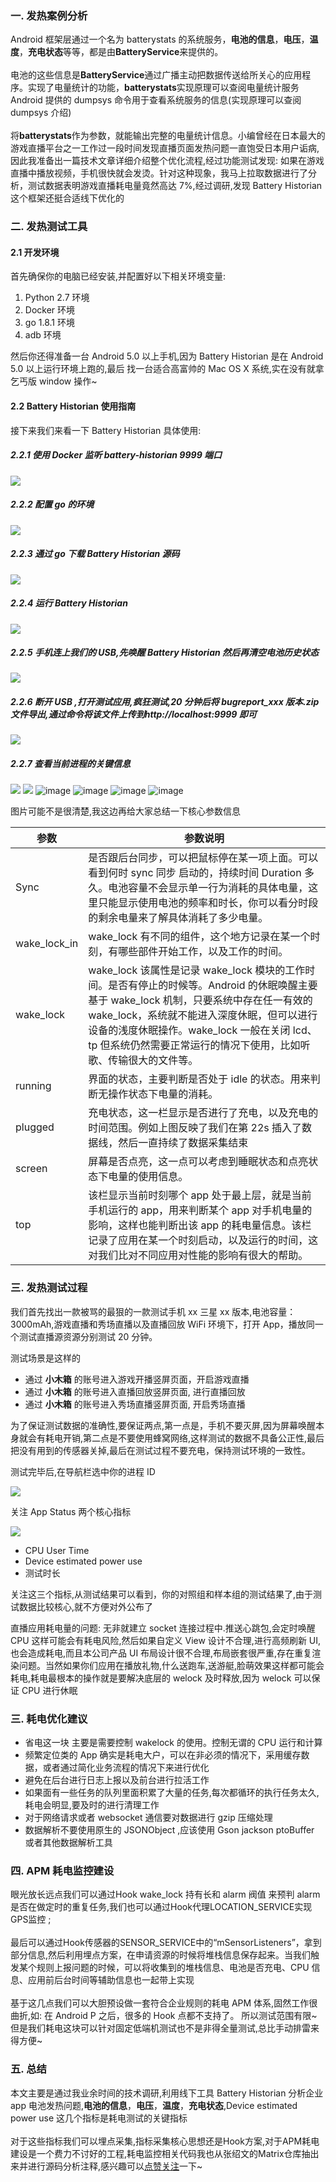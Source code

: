 ### 一. 发热案例分析

Android 框架层通过一个名为 batterystats 的系统服务，**电池的信息**，**电压**，**温度**，**充电状态**等等，都是由**BatteryService**来提供的。<br/><br/>电池的这些信息是**BatteryService**通过广播主动把数据传送给所关心的应用程序。实现了电量统计的功能，**batterystats**实现原理可以查阅电量统计服务 Android 提供的 dumpsys 命令用于查看系统服务的信息(实现原理可以查阅 dumpsys 介绍)<br/><br/>将**batterystats**作为参数，就能输出完整的电量统计信息。小编曾经在日本最大的游戏直播平台之一工作过一段时间发现直播页面发热问题一直饱受日本用户诟病,因此我准备出一篇技术文章详细介绍整个优化流程,经过功能测试发现: 如果在游戏直播中播放视频，手机很快就会发烫。针对这种现象，我马上拉取数据进行了分析，测试数据表明游戏直播耗电量竟然高达 7%,经过调研,发现 Battery Historian 这个框架还挺合适线下优化的

### 二. 发热测试工具

#### 2.1 开发环境

首先确保你的电脑已经安装,并配置好以下相关环境变量:

1. Python 2.7 环境
2. Docker 环境
3. go 1.8.1 环境
4. adb 环境

然后你还得准备一台 Android 5.0 以上手机,因为 Battery Historian 是在 Android 5.0 以上运行环境上跑的,最后 找一台适合高富帅的 Mac OS X 系统,实在没有就拿乞丐版 window 操作~

#### 2.2 Battery Historian 使用指南

接下来我们来看一下 Battery Historian 具体使用:

##### 2.2.1 使用 Docker 监听 battery-historian 9999 端口

![](https://p1-juejin.byteimg.com/tos-cn-i-k3u1fbpfcp/aaabc1207881409584de15748a6d8d4f~tplv-k3u1fbpfcp-watermark.image)

##### 2.2.2 配置 go 的环境

![](https://p3-juejin.byteimg.com/tos-cn-i-k3u1fbpfcp/a9429fa0860747279be1cd1af8e62bbf~tplv-k3u1fbpfcp-watermark.image)

##### 2.2.3 通过 go 下载 Battery Historian 源码

![](https://p1-juejin.byteimg.com/tos-cn-i-k3u1fbpfcp/284d4d2ff3ea4ad99bb2eed88ec349c1~tplv-k3u1fbpfcp-watermark.image)

##### 2.2.4 运行 Battery Historian

![](https://p1-juejin.byteimg.com/tos-cn-i-k3u1fbpfcp/ae6be6cd88794fbeabf24ae6f0d1fb9e~tplv-k3u1fbpfcp-watermark.image)

##### 2.2.5 手机连上我们的 USB,先唤醒 Battery Historian 然后再清空电池历史状态

![](https://p9-juejin.byteimg.com/tos-cn-i-k3u1fbpfcp/58022e5637a64e9a9438d7e0d72f296b~tplv-k3u1fbpfcp-watermark.image)

##### 2.2.6 断开 USB ,打开测试应用,疯狂测试,20 分钟后将 bugreport_xxx 版本.zip 文件导出,通过命令将该文件上传到http://localhost:9999 即可

![](https://p6-juejin.byteimg.com/tos-cn-i-k3u1fbpfcp/7c9ea5ea407148af99cf0e4352a3d610~tplv-k3u1fbpfcp-watermark.image)

##### 2.2.7 查看当前进程的关键信息

![](https://p3-juejin.byteimg.com/tos-cn-i-k3u1fbpfcp/7e0e3d36266b43649e7d80b694b20e8e~tplv-k3u1fbpfcp-watermark.image)
![](https://p6-juejin.byteimg.com/tos-cn-i-k3u1fbpfcp/83014a2744b2461bae42eac961a7310c~tplv-k3u1fbpfcp-watermark.image)
![image](https://p3-juejin.byteimg.com/tos-cn-i-k3u1fbpfcp/cd4cd0085cb14581a306fbe24322f76b~tplv-k3u1fbpfcp-zoom-1.image)
![image](https://p3-juejin.byteimg.com/tos-cn-i-k3u1fbpfcp/b6c2614019494c22bf8767820235e538~tplv-k3u1fbpfcp-zoom-1.image)
![image](https://p3-juejin.byteimg.com/tos-cn-i-k3u1fbpfcp/aa0433d355ac4b32ad63d051ae0c09e7~tplv-k3u1fbpfcp-zoom-1.image)
![image](https://p3-juejin.byteimg.com/tos-cn-i-k3u1fbpfcp/f19c4a47f2804f28a80e244c347a9be9~tplv-k3u1fbpfcp-zoom-1.image)

图片可能不是很清楚,我这边再给大家总结一下核心参数信息

| **参数**     | **参数说明**                                                                                                                                                                                                                                                                                            |
| ------------ | ------------------------------------------------------------------------------------------------------------------------------------------------------------------------------------------------------------------------------------------------------------------------------------------------------- |
| Sync         | 是否跟后台同步，可以把鼠标停在某一项上面。可以看到何时 sync 同步 启动的，持续时间 Duration 多久。电池容量不会显示单一行为消耗的具体电量，这里只能显示使用电池的频率和时长，你可以看分时段的剩余电量来了解具体消耗了多少电量。                                                                           |
| wake_lock_in | wake_lock 有不同的组件，这个地方记录在某一个时刻，有哪些部件开始工作，以及工作的时间。                                                                                                                                                                                                                  |
| wake_lock    | wake_lock 该属性是记录 wake_lock 模块的工作时间。是否有停止的时候等。Android 的休眠唤醒主要基于 wake_lock 机制，只要系统中存在任一有效的 wake_lock，系统就不能进入深度休眠，但可以进行设备的浅度休眠操作。wake_lock 一般在关闭 lcd、tp 但系统仍然需要正常运行的情况下使用，比如听歌、传输很大的文件等。 |
| running      | 界面的状态，主要判断是否处于 idle 的状态。用来判断无操作状态下电量的消耗。                                                                                                                                                                                                                              |
| plugged      | 充电状态，这一栏显示是否进行了充电，以及充电的时间范围。例如上图反映了我们在第 22s 插入了数据线，然后一直持续了数据采集结束                                                                                                                                                                             |
| screen       | 屏幕是否点亮，这一点可以考虑到睡眠状态和点亮状态下电量的使用信息。                                                                                                                                                                                                                                      |
| top          | 该栏显示当前时刻哪个 app 处于最上层，就是当前手机运行的 app，用来判断某个 app 对手机电量的影响，这样也能判断出该 app 的耗电量信息。该栏记录了应用在某一个时刻启动，以及运行的时间，这对我们比对不同应用对性能的影响有很大的帮助。                                                                       |

### 三. 发热测试过程

我们首先找出一款被骂的最狠的一款测试手机 xx 三星 xx 版本,电池容量：3000mAh,游戏直播和秀场直播以及直播回放 WiFi 环境下，打开 App，播放同一个测试直播源资源分别测试 20 分钟。

测试场景是这样的

- 通过 **小木箱** 的账号进入游戏开播竖屏页面，开启游戏直播
- 通过 **小木箱** 的账号进入直播回放竖屏页面, 进行直播回放
- 通过 **小木箱** 的账号进入秀场直播竖屏页面, 开启秀场直播

为了保证测试数据的准确性,要保证两点,第一点是，手机不要灭屏,因为屏幕唤醒本身就会有耗电开销,第二点是不要使用蜂窝网络,这样测试的数据不具备公正性,最后把没有用到的传感器关掉,最后在测试过程不要充电，保持测试环境的一致性。

测试完毕后,在导航栏选中你的进程 ID

![](https://p3-juejin.byteimg.com/tos-cn-i-k3u1fbpfcp/f58a819b9d3348b99c8d4c9ae2302549~tplv-k3u1fbpfcp-watermark.image)

关注 App Status 两个核心指标

![](https://p1-juejin.byteimg.com/tos-cn-i-k3u1fbpfcp/3752289a52374fd7b0c264d6570d4566~tplv-k3u1fbpfcp-watermark.image)

- CPU User Time
- Device estimated power use
- 测试时长

关注这三个指标,从测试结果可以看到，你的对照组和样本组的测试结果了,由于测试数据比较核心,就不方便对外公布了

直播应用耗电量的问题: 无非就建立 socket 连接过程中.推送心跳包,会定时唤醒 CPU 这样可能会有耗电风险,然后如果自定义 View 设计不合理,进行高频刷新 UI,也会造成耗电,而且本公司产品 UI 布局设计很不合理,布局嵌套很严重,存在重复渲染问题。当然如果你们应用在播放礼物,什么送跑车,送游艇,脸萌效果这样都可能会耗电,耗电最根本的操作就是要解决底层的 welock 及时释放,因为 welock 可以保证 CPU 进行休眠

### 三. 耗电优化建议

- 省电这一块 主要是需要控制 wakelock 的使用。控制无谓的 CPU 运行和计算
- 频繁定位类的 App 确实是耗电大户，可以在非必须的情况下，采用缓存数据，或者通过简化业务流程的情况下来进行优化
- 避免在后台进行日志上报以及前台进行拉活工作
- 如果面有一些任务的队列里面积累了大量的任务,每次都循环的执行任务太久,耗电会明显,要及时的进行清理工作
- 对于网络请求或者 websocket 通信要对数据进行 gzip 压缩处理
- 数据解析不要使用原生的 JSONObject ,应该使用 Gson jackson ptoBuffer 或者其他数据解析工具

### 四. APM 耗电监控建设


眼光放长远点我们可以通过Hook wake_lock 持有长和 alarm 阀值 来预判 alarm 是否在做定时的重复任务,我们也可以通过Hook代理LOCATION_SERVICE实现GPS监控 ; <br/><br/>最后可以通过Hook传感器的SENSOR_SERVICE中的“mSensorListeners”，拿到部分信息,然后利用埋点方案，在申请资源的时候将堆栈信息保存起来。当我们触发某个规则上报问题的时候，可以将收集到的堆栈信息、电池是否充电、CPU 信息、应用前后台时间等辅助信息也一起带上实现 <br/><br/>基于这几点我们可以大胆预设做一套符合企业规则的耗电 APM 体系,固然工作很曲折,如: 在 Android P 之后，很多的 Hook 点都不支持了。 所以测试范围有限~ 但是我们耗电这块可以针对固定低端机测试也不是非得全量测试,总比手动排雷来得方便~

### 五. 总结

本文主要是通过我业余时间的技术调研,利用线下工具 Battery Historian 分析企业 app 电池发热问题,**电池的信息**，**电压**，**温度**，**充电状态**,Device estimated power use 这几个指标是耗电测试的关键指标<br/><br/>对于这些指标我们可以埋点采集,指标采集核心思想还是Hook方案,对于APM耗电建设是一个费力不讨好的工程,耗电监控相关代码我也从张绍文的Matrix仓库抽出来并进行源码分析注释,感兴趣可以[点赞关注](https://github.com/MicroKibaco/BatteryCanary)一下~
